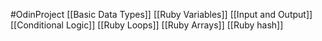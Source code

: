 #OdinProject 
[[Basic Data Types]]
[[Ruby Variables]]
[[Input and Output]]
[[Conditional Logic]]
[[Ruby Loops]]
[[Ruby Arrays]]
[[Ruby hash]]